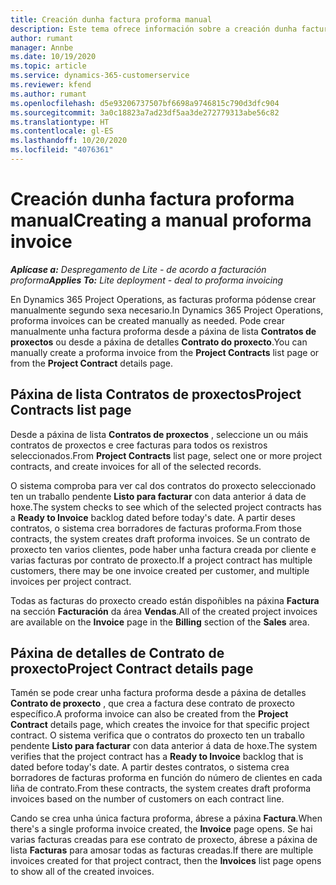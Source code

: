 ```yaml
---
title: Creación dunha factura proforma manual
description: Este tema ofrece información sobre a creación dunha factura proforma manual en Project Operations.
author: rumant
manager: Annbe
ms.date: 10/19/2020
ms.topic: article
ms.service: dynamics-365-customerservice
ms.reviewer: kfend
ms.author: rumant
ms.openlocfilehash: d5e93206737507bf6698a9746815c790d3dfc904
ms.sourcegitcommit: 3a0c18823a7ad23df5aa3de272779313abe56c82
ms.translationtype: HT
ms.contentlocale: gl-ES
ms.lasthandoff: 10/20/2020
ms.locfileid: "4076361"
---
```

# <a name="creating-a-manual-proforma-invoice"></a><span data-ttu-id="10b2e-103">Creación dunha factura proforma manual</span><span class="sxs-lookup"><span data-stu-id="10b2e-103">Creating a manual proforma invoice</span></span>

<span data-ttu-id="10b2e-104">_**Aplícase a:** Despregamento de Lite - de acordo a facturación proforma_</span><span class="sxs-lookup"><span data-stu-id="10b2e-104">_**Applies To:** Lite deployment - deal to proforma invoicing_</span></span>

<span data-ttu-id="10b2e-105">En Dynamics 365 Project Operations, as facturas proforma pódense crear manualmente segundo sexa necesario.</span><span class="sxs-lookup"><span data-stu-id="10b2e-105">In Dynamics 365 Project Operations, proforma invoices can be created manually as needed.</span></span> <span data-ttu-id="10b2e-106">Pode crear manualmente unha factura proforma desde a páxina de lista **Contratos de proxectos** ou desde a páxina de detalles **Contrato do proxecto**.</span><span class="sxs-lookup"><span data-stu-id="10b2e-106">You can manually create a proforma invoice from the **Project Contracts** list page or from the **Project Contract** details page.</span></span>

##  <a name="project-contracts-list-page"></a><span data-ttu-id="10b2e-107">Páxina de lista Contratos de proxectos</span><span class="sxs-lookup"><span data-stu-id="10b2e-107">Project Contracts list page</span></span>

<span data-ttu-id="10b2e-108">Desde a páxina de lista **Contratos de proxectos** , seleccione un ou máis contratos de proxectos e cree facturas para todos os rexistros seleccionados.</span><span class="sxs-lookup"><span data-stu-id="10b2e-108">From **Project Contracts** list page, select one or more project contracts, and create invoices for all of the selected records.</span></span>

<span data-ttu-id="10b2e-109">O sistema comproba para ver cal dos contratos do proxecto seleccionado ten un traballo pendente **Listo para facturar** con data anterior á data de hoxe.</span><span class="sxs-lookup"><span data-stu-id="10b2e-109">The system checks to see which of the selected project contracts has a **Ready to Invoice** backlog  dated before today's date.</span></span> <span data-ttu-id="10b2e-110">A partir deses contratos, o sistema crea borradores de facturas proforma.</span><span class="sxs-lookup"><span data-stu-id="10b2e-110">From those contracts, the system creates draft proforma invoices.</span></span> <span data-ttu-id="10b2e-111">Se un contrato de proxecto ten varios clientes, pode haber unha factura creada por cliente e varias facturas por contrato de proxecto.</span><span class="sxs-lookup"><span data-stu-id="10b2e-111">If a project contract has multiple customers, there may be one invoice created per customer, and multiple invoices per project contract.</span></span>

<span data-ttu-id="10b2e-112">Todas as facturas do proxecto creado están dispoñibles na páxina **Factura** na sección **Facturación** da área **Vendas**.</span><span class="sxs-lookup"><span data-stu-id="10b2e-112">All of the created project invoices are available on the **Invoice** page in the **Billing** section of the **Sales** area.</span></span>

## <a name="project-contract-details-page"></a><span data-ttu-id="10b2e-113">Páxina de detalles de Contrato de proxecto</span><span class="sxs-lookup"><span data-stu-id="10b2e-113">Project Contract details page</span></span>

<span data-ttu-id="10b2e-114">Tamén se pode crear unha factura proforma desde a páxina de detalles **Contrato de proxecto** , que crea a factura dese contrato de proxecto específico.</span><span class="sxs-lookup"><span data-stu-id="10b2e-114">A proforma invoice can also be created from the **Project Contract** details page, which creates the invoice for that specific project contract.</span></span> <span data-ttu-id="10b2e-115">O sistema verifica que o contratos do proxecto ten un traballo pendente **Listo para facturar** con data anterior á data de hoxe.</span><span class="sxs-lookup"><span data-stu-id="10b2e-115">The system verifies that the project contract has a **Ready to Invoice** backlog that is dated before today's date.</span></span> <span data-ttu-id="10b2e-116">A partir destes contratos, o sistema crea borradores de facturas proforma en función do número de clientes en cada liña de contrato.</span><span class="sxs-lookup"><span data-stu-id="10b2e-116">From these contracts, the system creates draft proforma invoices based on the number of customers on each contract line.</span></span>

<span data-ttu-id="10b2e-117">Cando se crea unha única factura proforma, ábrese a páxina **Factura**.</span><span class="sxs-lookup"><span data-stu-id="10b2e-117">When there's a single proforma invoice created, the **Invoice** page opens.</span></span> <span data-ttu-id="10b2e-118">Se hai varias facturas creadas para ese contrato de proxecto, ábrese a páxina de lista **Facturas** para amosar todas as facturas creadas.</span><span class="sxs-lookup"><span data-stu-id="10b2e-118">If there are multiple invoices created for that project contract, then the **Invoices** list page opens to show all of the created invoices.</span></span>
